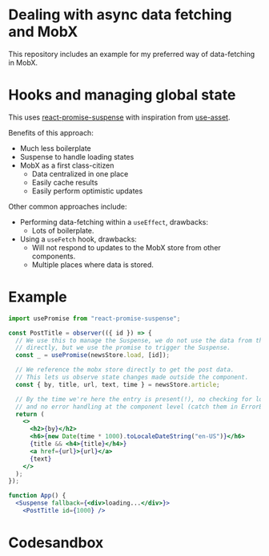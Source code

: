 # Dealing with async data fetching and MobX

This repository includes an example for my preferred way of data-fetching in MobX.

# Hooks and managing global state

This uses [react-promise-suspense](https://github.com/vigzmv/react-promise-suspense) with inspiration from [use-asset](https://github.com/pmndrs/use-asset).

Benefits of this approach:

* Much less boilerplate
* Suspense to handle loading states
* MobX as a first class-citizen
  * Data centralized in one place
  * Easily cache results
  * Easily perform optimistic updates

Other common approaches include:
* Performing data-fetching within a `useEffect`, drawbacks:
  * Lots of boilerplate.
* Using a `useFetch` hook, drawbacks:
  * Will not respond to updates to the MobX store from other components.
  * Multiple places where data is stored.

# Example

```jsx
import usePromise from "react-promise-suspense";

const PostTitle = observer(({ id }) => {
  // We use this to manage the Suspense, we do not use the data from the promise
  // directly, but we use the promise to trigger the Suspense.
  const _ = usePromise(newsStore.load, [id]);

  // We reference the mobx store directly to get the post data.
  // This lets us observe state changes made outside the component.
  const { by, title, url, text, time } = newsStore.article;

  // By the time we're here the entry is present(!), no checking for loading states,
  // and no error handling at the component level (catch them in ErrorBoundaries).
  return (
    <>
      <h2>{by}</h2>
      <h6>{new Date(time * 1000).toLocaleDateString("en-US")}</h6>
      {title && <h4>{title}</h4>}
      <a href={url}>{url}</a>
      {text}
    </>
  );
});

function App() {
  <Suspense fallback={<div>loading...</div>}>
    <PostTitle id={1000} />
```

# Codesandbox

<!-- [codesandbox](https://codesandbox.io/s/use-asset-demo-forked-ji8ky) -->